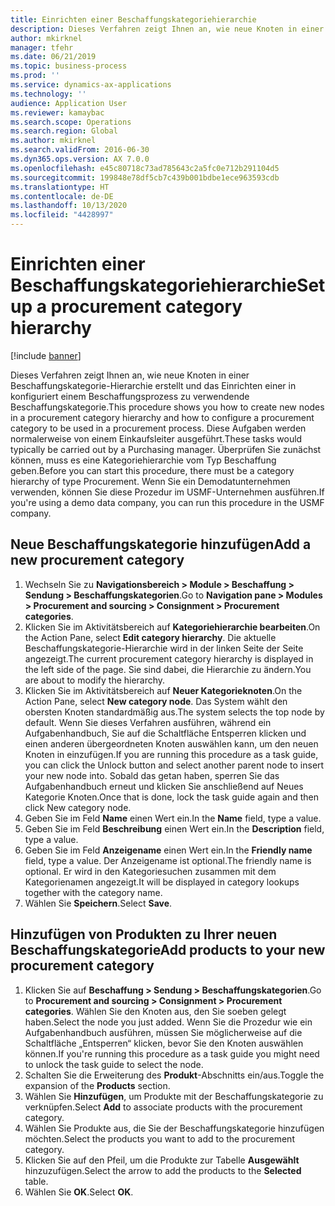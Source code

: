 ```yaml
---
title: Einrichten einer Beschaffungskategoriehierarchie
description: Dieses Verfahren zeigt Ihnen an, wie neue Knoten in einer Beschaffungskategorie-Hierarchie erstellt und das Einrichten einer in konfiguriert einem Beschaffungsprozess zu verwendende Beschaffungskategorie.
author: mkirknel
manager: tfehr
ms.date: 06/21/2019
ms.topic: business-process
ms.prod: ''
ms.service: dynamics-ax-applications
ms.technology: ''
audience: Application User
ms.reviewer: kamaybac
ms.search.scope: Operations
ms.search.region: Global
ms.author: mkirknel
ms.search.validFrom: 2016-06-30
ms.dyn365.ops.version: AX 7.0.0
ms.openlocfilehash: e45c80718c73ad785643c2a5fc0e712b291104d5
ms.sourcegitcommit: 199848e78df5cb7c439b001bdbe1ece963593cdb
ms.translationtype: HT
ms.contentlocale: de-DE
ms.lasthandoff: 10/13/2020
ms.locfileid: "4428997"
---
```

# <a name="set-up-a-procurement-category-hierarchy"></a><span data-ttu-id="87710-103">Einrichten einer Beschaffungskategoriehierarchie</span><span class="sxs-lookup"><span data-stu-id="87710-103">Set up a procurement category hierarchy</span></span>

[!include [banner](../../includes/banner.md)]

<span data-ttu-id="87710-104">Dieses Verfahren zeigt Ihnen an, wie neue Knoten in einer Beschaffungskategorie-Hierarchie erstellt und das Einrichten einer in konfiguriert einem Beschaffungsprozess zu verwendende Beschaffungskategorie.</span><span class="sxs-lookup"><span data-stu-id="87710-104">This procedure shows you how to create new nodes in a procurement category hierarchy and how to configure a procurement category to be used in a procurement process.</span></span> <span data-ttu-id="87710-105">Diese Aufgaben werden normalerweise von einem Einkaufsleiter ausgeführt.</span><span class="sxs-lookup"><span data-stu-id="87710-105">These tasks would typically be carried out by a Purchasing manager.</span></span> <span data-ttu-id="87710-106">Überprüfen Sie zunächst können, muss es eine Kategoriehierarchie vom Typ Beschaffung geben.</span><span class="sxs-lookup"><span data-stu-id="87710-106">Before you can start this procedure, there must be a category hierarchy of type Procurement.</span></span> <span data-ttu-id="87710-107">Wenn Sie ein Demodatunternehmen verwenden, können Sie diese Prozedur im USMF-Unternehmen ausführen.</span><span class="sxs-lookup"><span data-stu-id="87710-107">If you're using a demo data company, you can run this procedure in the USMF company.</span></span>


## <a name="add-a-new-procurement-category"></a><span data-ttu-id="87710-108">Neue Beschaffungskategorie hinzufügen</span><span class="sxs-lookup"><span data-stu-id="87710-108">Add a new procurement category</span></span>
1. <span data-ttu-id="87710-109">Wechseln Sie zu **Navigationsbereich > Module > Beschaffung > Sendung > Beschaffungskategorien**.</span><span class="sxs-lookup"><span data-stu-id="87710-109">Go to **Navigation pane > Modules > Procurement and sourcing > Consignment > Procurement categories**.</span></span>
2. <span data-ttu-id="87710-110">Klicken Sie im Aktivitätsbereich auf **Kategoriehierarchie bearbeiten**.</span><span class="sxs-lookup"><span data-stu-id="87710-110">On the Action Pane, select **Edit category hierarchy**.</span></span> <span data-ttu-id="87710-111">Die aktuelle Beschaffungskategorie-Hierarchie wird in der linken Seite der Seite angezeigt.</span><span class="sxs-lookup"><span data-stu-id="87710-111">The current procurement category hierarchy is displayed in the left side of the page.</span></span> <span data-ttu-id="87710-112">Sie sind dabei, die Hierarchie zu ändern.</span><span class="sxs-lookup"><span data-stu-id="87710-112">You  are about to modify the hierarchy.</span></span>  
3. <span data-ttu-id="87710-113">Klicken Sie im Aktivitätsbereich auf **Neuer Kategorieknoten**.</span><span class="sxs-lookup"><span data-stu-id="87710-113">On the Action Pane, select **New category node**.</span></span> <span data-ttu-id="87710-114">Das System wählt den obersten Knoten standardmäßig aus.</span><span class="sxs-lookup"><span data-stu-id="87710-114">The system selects the top node by default.</span></span> <span data-ttu-id="87710-115">Wenn Sie dieses Verfahren ausführen, während ein Aufgabenhandbuch, Sie auf die Schaltfläche Entsperren klicken und einen anderen übergeordneten Knoten auswählen kann, um den neuen Knoten in einzufügen.</span><span class="sxs-lookup"><span data-stu-id="87710-115">If you are running this procedure as a task guide, you can click the Unlock button and select another parent node to insert your new node into.</span></span> <span data-ttu-id="87710-116">Sobald das getan haben, sperren Sie das Aufgabenhandbuch erneut und klicken Sie anschließend auf Neues Kategorie Knoten.</span><span class="sxs-lookup"><span data-stu-id="87710-116">Once that is done, lock the task guide again and then click New category node.</span></span>  
4. <span data-ttu-id="87710-117">Geben Sie im Feld **Name** einen Wert ein.</span><span class="sxs-lookup"><span data-stu-id="87710-117">In the **Name** field, type a value.</span></span>
5. <span data-ttu-id="87710-118">Geben Sie im Feld **Beschreibung** einen Wert ein.</span><span class="sxs-lookup"><span data-stu-id="87710-118">In the **Description** field, type a value.</span></span>
6. <span data-ttu-id="87710-119">Geben Sie im Feld **Anzeigename** einen Wert ein.</span><span class="sxs-lookup"><span data-stu-id="87710-119">In the **Friendly name** field, type a value.</span></span> <span data-ttu-id="87710-120">Der Anzeigename ist optional.</span><span class="sxs-lookup"><span data-stu-id="87710-120">The friendly name is optional.</span></span> <span data-ttu-id="87710-121">Er wird in den Kategoriesuchen zusammen mit dem Kategorienamen angezeigt.</span><span class="sxs-lookup"><span data-stu-id="87710-121">It will be displayed in category lookups together with the category name.</span></span>  
7. <span data-ttu-id="87710-122">Wählen Sie **Speichern**.</span><span class="sxs-lookup"><span data-stu-id="87710-122">Select **Save**.</span></span>

## <a name="add-products-to-your-new-procurement-category"></a><span data-ttu-id="87710-123">Hinzufügen von Produkten zu Ihrer neuen Beschaffungskategorie</span><span class="sxs-lookup"><span data-stu-id="87710-123">Add products to your new procurement category</span></span>
1. <span data-ttu-id="87710-124">Klicken Sie auf **Beschaffung > Sendung > Beschaffungskategorien**.</span><span class="sxs-lookup"><span data-stu-id="87710-124">Go to **Procurement and sourcing > Consignment > Procurement categories**.</span></span> <span data-ttu-id="87710-125">Wählen Sie den Knoten aus, den Sie soeben gelegt haben.</span><span class="sxs-lookup"><span data-stu-id="87710-125">Select the node you just added.</span></span> <span data-ttu-id="87710-126">Wenn Sie die Prozedur wie ein Aufgabenhandbuch ausführen, müssen Sie möglicherweise auf die Schaltfläche „Entsperren“ klicken, bevor Sie den Knoten auswählen können.</span><span class="sxs-lookup"><span data-stu-id="87710-126">If you're running this procedure as a task guide you might need to unlock the task guide to select the node.</span></span>  
2. <span data-ttu-id="87710-127">Schalten Sie die Erweiterung des **Produkt**-Abschnitts ein/aus.</span><span class="sxs-lookup"><span data-stu-id="87710-127">Toggle the expansion of the **Products** section.</span></span>
3. <span data-ttu-id="87710-128">Wählen Sie **Hinzufügen**, um Produkte mit der Beschaffungskategorie zu verknüpfen.</span><span class="sxs-lookup"><span data-stu-id="87710-128">Select **Add** to associate products with the procurement category.</span></span>
4. <span data-ttu-id="87710-129">Wählen Sie Produkte aus, die Sie der Beschaffungskategorie hinzufügen möchten.</span><span class="sxs-lookup"><span data-stu-id="87710-129">Select the products you want to add to the procurement category.</span></span>
5. <span data-ttu-id="87710-130">Klicken Sie auf den Pfeil, um die Produkte zur Tabelle **Ausgewählt** hinzuzufügen.</span><span class="sxs-lookup"><span data-stu-id="87710-130">Select the arrow to add the products to the **Selected** table.</span></span>
6. <span data-ttu-id="87710-131">Wählen Sie **OK**.</span><span class="sxs-lookup"><span data-stu-id="87710-131">Select **OK**.</span></span>
